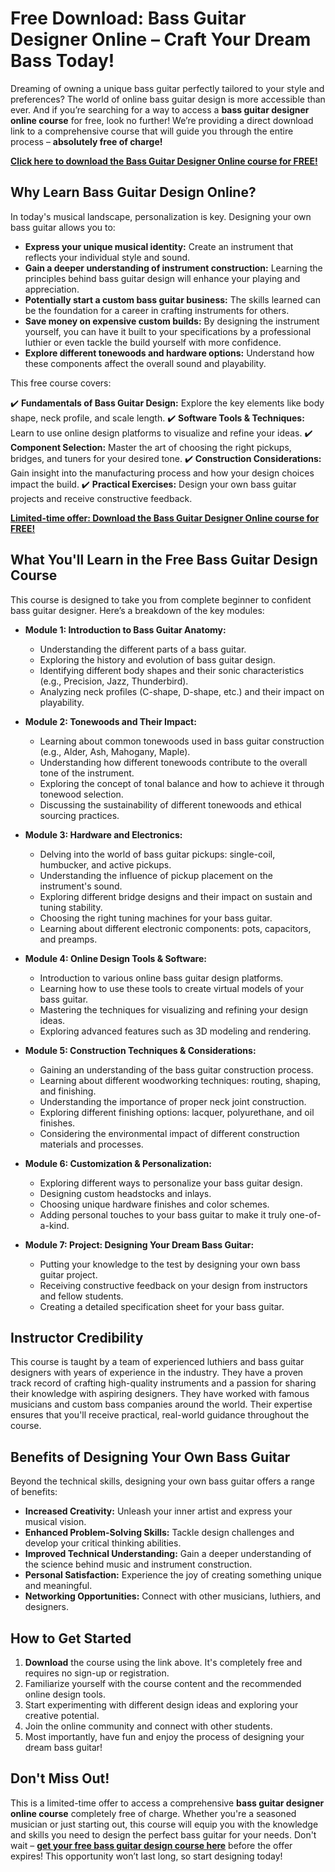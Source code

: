 # Free Download: Bass Guitar Designer Online – Craft Your Dream Bass Today!

Dreaming of owning a unique bass guitar perfectly tailored to your style and preferences? The world of online bass guitar design is more accessible than ever. And if you’re searching for a way to access a **bass guitar designer online course** for free, look no further! We’re providing a direct download link to a comprehensive course that will guide you through the entire process – **absolutely free of charge!**

[**Click here to download the Bass Guitar Designer Online course for FREE!**](https://udemywork.com/bass-guitar-designer-online)

## Why Learn Bass Guitar Design Online?

In today's musical landscape, personalization is key. Designing your own bass guitar allows you to:

*   **Express your unique musical identity:** Create an instrument that reflects your individual style and sound.
*   **Gain a deeper understanding of instrument construction:** Learning the principles behind bass guitar design will enhance your playing and appreciation.
*   **Potentially start a custom bass guitar business:** The skills learned can be the foundation for a career in crafting instruments for others.
*   **Save money on expensive custom builds:** By designing the instrument yourself, you can have it built to your specifications by a professional luthier or even tackle the build yourself with more confidence.
*   **Explore different tonewoods and hardware options:** Understand how these components affect the overall sound and playability.

This free course covers:

✔️  **Fundamentals of Bass Guitar Design:** Explore the key elements like body shape, neck profile, and scale length.
✔️  **Software Tools & Techniques:** Learn to use online design platforms to visualize and refine your ideas.
✔️  **Component Selection:** Master the art of choosing the right pickups, bridges, and tuners for your desired tone.
✔️  **Construction Considerations:** Gain insight into the manufacturing process and how your design choices impact the build.
✔️ **Practical Exercises:** Design your own bass guitar projects and receive constructive feedback.

[**Limited-time offer: Download the Bass Guitar Designer Online course for FREE!**](https://udemywork.com/bass-guitar-designer-online)

## What You'll Learn in the Free Bass Guitar Design Course

This course is designed to take you from complete beginner to confident bass guitar designer. Here’s a breakdown of the key modules:

*   **Module 1: Introduction to Bass Guitar Anatomy:**
    *   Understanding the different parts of a bass guitar.
    *   Exploring the history and evolution of bass guitar design.
    *   Identifying different body shapes and their sonic characteristics (e.g., Precision, Jazz, Thunderbird).
    *   Analyzing neck profiles (C-shape, D-shape, etc.) and their impact on playability.

*   **Module 2: Tonewoods and Their Impact:**
    *   Learning about common tonewoods used in bass guitar construction (e.g., Alder, Ash, Mahogany, Maple).
    *   Understanding how different tonewoods contribute to the overall tone of the instrument.
    *   Exploring the concept of tonal balance and how to achieve it through tonewood selection.
    *   Discussing the sustainability of different tonewoods and ethical sourcing practices.

*   **Module 3: Hardware and Electronics:**
    *   Delving into the world of bass guitar pickups: single-coil, humbucker, and active pickups.
    *   Understanding the influence of pickup placement on the instrument's sound.
    *   Exploring different bridge designs and their impact on sustain and tuning stability.
    *   Choosing the right tuning machines for your bass guitar.
    *   Learning about different electronic components: pots, capacitors, and preamps.

*   **Module 4: Online Design Tools & Software:**
    *   Introduction to various online bass guitar design platforms.
    *   Learning how to use these tools to create virtual models of your bass guitar.
    *   Mastering the techniques for visualizing and refining your design ideas.
    *   Exploring advanced features such as 3D modeling and rendering.

*   **Module 5: Construction Techniques & Considerations:**
    *   Gaining an understanding of the bass guitar construction process.
    *   Learning about different woodworking techniques: routing, shaping, and finishing.
    *   Understanding the importance of proper neck joint construction.
    *   Exploring different finishing options: lacquer, polyurethane, and oil finishes.
    *   Considering the environmental impact of different construction materials and processes.

*   **Module 6: Customization & Personalization:**
    *   Exploring different ways to personalize your bass guitar design.
    *   Designing custom headstocks and inlays.
    *   Choosing unique hardware finishes and color schemes.
    *   Adding personal touches to your bass guitar to make it truly one-of-a-kind.

*   **Module 7: Project: Designing Your Dream Bass Guitar:**
    *   Putting your knowledge to the test by designing your own bass guitar project.
    *   Receiving constructive feedback on your design from instructors and fellow students.
    *   Creating a detailed specification sheet for your bass guitar.

## Instructor Credibility

This course is taught by a team of experienced luthiers and bass guitar designers with years of experience in the industry. They have a proven track record of crafting high-quality instruments and a passion for sharing their knowledge with aspiring designers. They have worked with famous musicians and custom bass companies around the world. Their expertise ensures that you'll receive practical, real-world guidance throughout the course.

## Benefits of Designing Your Own Bass Guitar

Beyond the technical skills, designing your own bass guitar offers a range of benefits:

*   **Increased Creativity:** Unleash your inner artist and express your musical vision.
*   **Enhanced Problem-Solving Skills:** Tackle design challenges and develop your critical thinking abilities.
*   **Improved Technical Understanding:** Gain a deeper understanding of the science behind music and instrument construction.
*   **Personal Satisfaction:** Experience the joy of creating something unique and meaningful.
*   **Networking Opportunities:** Connect with other musicians, luthiers, and designers.

## How to Get Started

1.  **Download** the course using the link above. It's completely free and requires no sign-up or registration.
2.  Familiarize yourself with the course content and the recommended online design tools.
3.  Start experimenting with different design ideas and exploring your creative potential.
4.  Join the online community and connect with other students.
5.  Most importantly, have fun and enjoy the process of designing your dream bass guitar!

## Don't Miss Out!

This is a limited-time offer to access a comprehensive **bass guitar designer online course** completely free of charge. Whether you're a seasoned musician or just starting out, this course will equip you with the knowledge and skills you need to design the perfect bass guitar for your needs. Don't wait – **[get your free bass guitar design course here](https://udemywork.com/bass-guitar-designer-online)** before the offer expires! This opportunity won’t last long, so start designing today!
